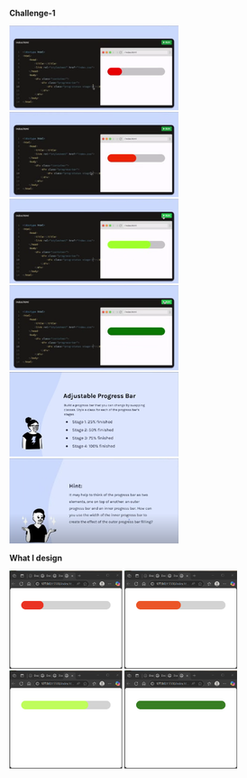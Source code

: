 **Challenge-1**
<p align="left">
  <img src="images/1.png" width="300" />
  <img src="images/2.png" width="300" />
  <img src="images/3.png" width="300" />
  <img src="images/4.png" width="300" />
  <img src="images/5.png" width="300" />
  <img src="images/6.png" width="300" />
</p>


**What I design**
<p align="left">
  <img src="images/7.png" width="200" />
  <img src="images/8.png" width="200" />
  <img src="images/9.png" width="200" />
  <img src="images/10.png" width="200" />
</p>
